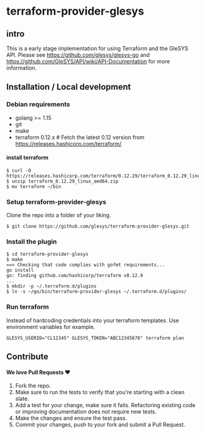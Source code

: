 # terraform-provider-glesys

## intro

This is a early stage implementation for using Terraform and the GleSYS API.
Please see https://github.com/glesys/glesys-go and https://github.com/GleSYS/API/wiki/API-Documentation for more information.

## Installation / Local development

### Debian requirements

- golang >= 1.15
- git
- make
- terraform 0.12.x # Fetch the latest 0.12 version from https://releases.hashicorp.com/terraform/

#### install terraform

```
$ curl -O https://releases.hashicorp.com/terraform/0.12.29/terraform_0.12.29_linux_amd64.zip
$ unzip terraform_0.12.29_linux_amd64.zip
$ mv terraform ~/bin
```

### Setup terraform-provider-glesys

Clone the repo into a folder of your liking.

`$ git clone https://github.com/glesys/terraform-provider-glesys.git`

### Install the plugin

```
$ cd terraform-provider-glesys
$ make
==> Checking that code complies with gofmt requirements...
go install
go: finding github.com/hashicorp/terraform v0.12.9
...
$ mkdir -p ~/.terraform.d/plugins
$ ln -s ~/go/bin/terraform-provider-glesys ~/.terraform.d/plugins/
```

### Run terraform

Instead of hardcoding credentials into your terraform templates.
Use environment variables for example.

`GLESYS_USERID="CL12345" GLESYS_TOKEN="ABC12345678" terraform plan`

## Contribute

#### We love Pull Requests ♥

1. Fork the repo.
2. Make sure to run the tests to verify that you're starting with a clean slate.
3. Add a test for your change, make sure it fails. Refactoring existing code or
   improving documentation does not require new tests.
4. Make the changes and ensure the test pass.
5. Commit your changes, push to your fork and submit a Pull Request.
